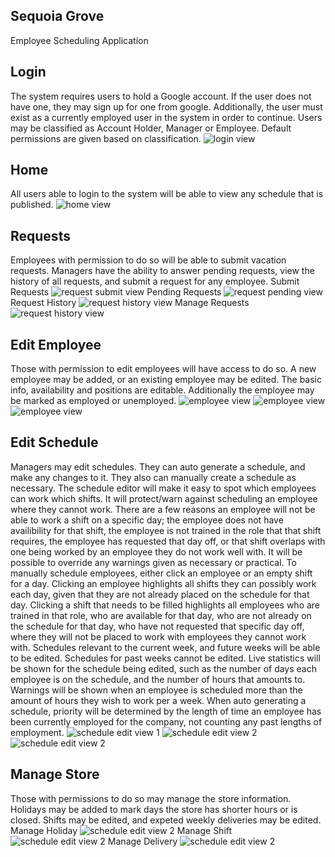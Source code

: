 
Sequoia Grove
--
Employee Scheduling Application

## Login
The system requires users to hold a Google account. If the user does not have one,
they may sign up for one from google. Additionally, the user must exist as a currently
employed user in the system in order to continue.
Users may be classified as Account Holder, Manager or Employee. Default permissions
are given based on classification.
![login view](views/screenshots/login1.png)

## Home
All users able to login to the system will be able to view any schedule that is published.
![home view](views/screenshots/home.png)

## Requests
Employees with permission to do so will be able to submit vacation requests. Managers
have the ability to answer pending requests, view the history of all requests, and submit
a request for any employee.
Submit Requests
![request submit view](views/screenshots/request-submit.png)
Pending Requests
![request pending view](views/screenshots/request-pending.png)
Request History
![request history view](views/screenshots/request-history.png)
Manage Requests
![request history view](views/screenshots/request-manage.png)

## Edit Employee
Those with permission to edit employees will have access to do so. A new employee may
be added, or an existing employee may be edited. The basic info, availability and
positions are editable. Additionally the employee may be marked as employed or unemployed.
![employee view](views/screenshots/employee1.png)
![employee view](views/screenshots/employee2.png)
![employee view](views/screenshots/employee3.png)

## Edit Schedule
Managers may edit schedules. They can auto generate a schedule, and make any
changes to it. They also can manually create a schedule as necessary. The
schedule editor will make it easy to spot which employees can work which shifts.
It will protect/warn against scheduling an employee where they cannot work. There
are a few reasons an employee will not be able to work a shift on a specific day;
the employee does not have availibility for that shift, the employee is not trained
in the role that that shift requires, the employee has requested that day off, or
that shift overlaps with one being worked by an employee they do not work well with.
It will be possible to override any warnings given as necessary or practical. To
manually schedule employees, either click an employee or an empty shift for a day.
Clicking an employee highlights all shifts they can possibly work each day, given
that they are not already placed on the schedule for that day. Clicking a shift
that needs to be filled highlights all employees who are trained in that role,
who are available for that day, who are not already on the schedule for that day,
who have not requested that specific day off, where they will not be placed to
work with employees they cannot work with. Schedules relevant to the current week,
and future weeks will be able to be edited. Schedules for past weeks cannot be
edited. Live statistics will be shown for the schedule being edited, such as the
number of days each employee is on the schedule, and the number of hours that
amounts to. Warnings will be shown when an employee is scheduled more than the
amount of hours they wish to work per a week. When auto generating a schedule,
priority will be determined by the length of time an employee has been currently
employed for the company, not counting any past lengths of employment.
![schedule edit view 1](views/screenshots/schedule1.png)
![schedule edit view 2](views/screenshots/schedule2.png)
![schedule edit view 2](views/screenshots/schedule2.png)

## Manage Store
Those with permissions to do so may manage the store information. Holidays
may be added to mark days the store has shorter hours or is closed. Shifts
may be edited, and expeted weekly deliveries may be edited.
Manage Holiday
![schedule edit view 2](views/screenshots/manage-holiday.png)
Manage Shift
![schedule edit view 2](views/screenshots/manage-shift.png)
Manage Delivery
![schedule edit view 2](views/screenshots/manage-delivery.png)

